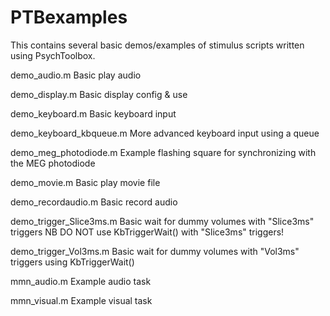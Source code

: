 # PTBexamples

This contains several basic demos/examples of stimulus scripts written using PsychToolbox.

demo_audio.m            Basic play audio

demo_display.m
                        Basic display config & use

demo_keyboard.m
                        Basic keyboard input

demo_keyboard_kbqueue.m
                        More advanced keyboard input using a queue

demo_meg_photodiode.m
                        Example flashing square for synchronizing with the MEG photodiode

demo_movie.m
                        Basic play movie file

demo_recordaudio.m
                        Basic record audio

demo_trigger_Slice3ms.m
                        Basic wait for dummy volumes with "Slice3ms" triggers
                        NB DO NOT use KbTriggerWait() with "Slice3ms" triggers!

demo_trigger_Vol3ms.m
                        Basic wait for dummy volumes with "Vol3ms" triggers using KbTriggerWait()

mmn_audio.m
                        Example audio task

mmn_visual.m
                        Example visual task
